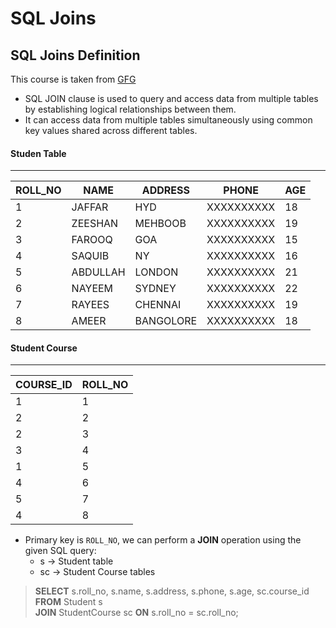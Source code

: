 # SQL Joins

## SQL Joins Definition

This course is taken from [GFG](https://www.geeksforgeeks.org/sql-join-set-1-inner-left-right-and-full-joins/)

- SQL JOIN clause is used to query and access data from multiple tables by establishing logical relationships between them.
- It can access data from multiple tables simultaneously using common key values shared across different tables.


#### **Studen Table**
---

|ROLL_NO|NAME|ADDRESS|PHONE|AGE
|---|---|---|---|---|
|1|JAFFAR|HYD|XXXXXXXXXX|18
|2|ZEESHAN|MEHBOOB|XXXXXXXXXX|19
|3|FAROOQ|GOA|XXXXXXXXXX|15
|4|SAQUIB|NY|XXXXXXXXXX|16
|5|ABDULLAH|LONDON|XXXXXXXXXX|21
|6|NAYEEM|SYDNEY|XXXXXXXXXX|22
|7|RAYEES|CHENNAI|XXXXXXXXXX|19
|8|AMEER|BANGOLORE|XXXXXXXXXX|18


#### **Student Course**
---

| COURSE_ID | ROLL_NO |
| --------- | ------- |
| 1         | 1       |
| 2         | 2       |
| 2         | 3       |
| 3         | 4       |
| 1         | 5       |
| 4         | 6       |
| 5         | 7       |
| 4         | 8       |


- Primary key is `ROLL_NO`, we can perform a **JOIN** operation using the given SQL query:
  - s   -> Student table
  - sc  -> Student Course tables

> **SELECT** s.roll_no, s.name, s.address, s.phone, s.age, sc.course_id   
> **FROM** Student s  
> **JOIN** StudentCourse sc **ON** s.roll_no = sc.roll_no;  